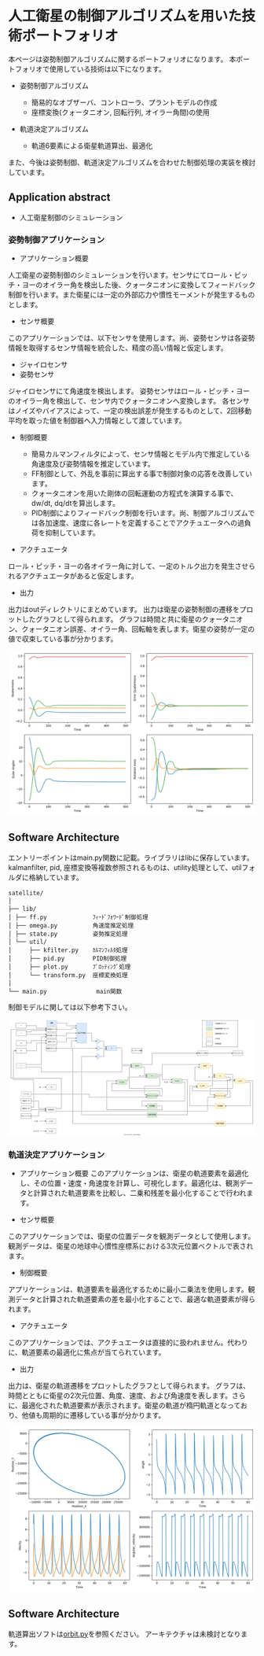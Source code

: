 # 人工衛星の制御アルゴリズムを用いた技術ポートフォリオ
本ページは姿勢制御アルゴリズムに関するポートフォリオになります。
本ポートフォリオで使用している技術は以下になります。

* 姿勢制御アルゴリズム
  * 簡易的なオブザーバ、コントローラ、プラントモデルの作成
  * 座標変換(クォータニオン, 回転行列, オイラー角間)の使用

* 軌道決定アルゴリズム
  * 軌道6要素による衛星軌道算出、最適化

また、今後は姿勢制御、軌道決定アルゴリズムを合わせた制御処理の実装を検討しています。

## Application abstract
* 人工衛星制御のシミュレーション

### 姿勢制御アプリケーション
* アプリケーション概要

人工衛星の姿勢制御のシミュレーションを行います。センサにてロール・ピッチ・ヨーのオイラー角を検出した後、クォータニオンに変換してフィードバック制御を行います。また衛星には一定の外部応力や慣性モーメントが発生するものとします。

* センサ概要

このアプリケーションでは、以下センサを使用します。尚、姿勢センサは各姿勢情報を取得するセンサ情報を統合した、精度の高い情報と仮定します。
  * ジャイロセンサ
  * 姿勢センサ

ジャイロセンサにて角速度を検出します。
姿勢センサはロール・ピッチ・ヨーのオイラー角を検出して、センサ内でクォータニオンへ変換します。
各センサはノイズやバイアスによって、一定の検出誤差が発生するものとして、2回移動平均を取った値を制御器へ入力情報として渡しています。

* 制御概要

  * 簡易カルマンフィルタによって、センサ情報とモデル内で推定している角速度及び姿勢情報を推定しています。
  * FF制御として、外乱を事前に算出する事で制御対象の応答を改善しています。
  * クォータニオンを用いた剛体の回転運動の方程式を演算する事で、dw/dt, dq/dtを算出します。
  * PID制御によりフィードバック制御を行います。尚、制御アルゴリズムでは各加速度、速度に各レートを定義することでアクチュエータへの過負荷を抑制しています。


* アクチュエータ

ロール・ピッチ・ヨーの各オイラー角に対して、一定のトルク出力を発生させられるアクチュエータがあると仮定します。

* 出力

出力はoutディレクトリにまとめています。
出力は衛星の姿勢制御の遷移をプロットしたグラフとして得られます。
グラフは時間と共に衛星のクォータニオン、クォータニオン誤差、オイラー角、回転軸を表します。衛星の姿勢が一定の値で収束している事が分かります。

![](out/combined_graph.png)


## Software Architecture

エントリーポイントはmain.py関数に記載。ライブラリはlibに保存しています。kalmanfilter, pid, 座標変換等複数参照されるものは、utility処理として、utilフォルダに格納しています。

`````
satellite/
│
├── lib/
│ ├── ff.py             ﾌｨｰﾄﾞﾌｫﾜｰﾄﾞ制御処理
│ ├── omega.py          角速度推定処理
│ ├── state.py          姿勢推定処理
│ └── util/
│     ├── kfilter.py    ｶﾙﾏﾝﾌｨﾙﾀ処理
│     ├── pid.py        PID制御処理
│     ├── plot.py       ﾌﾟﾛｯﾃｨﾝｸﾞ処理
│     └── transform.py  座標変換処理
│
└── main.py              main関数
`````

制御モデルに関しては以下参考下さい。

![](out/satellite.drawio.svg)


### 軌道決定アプリケーション
* アプリケーション概要
このアプリケーションは、衛星の軌道要素を最適化し、その位置・速度・角速度を計算し、可視化します。最適化は、観測データと計算された軌道要素を比較し、二乗和残差を最小化することで行われます。

* センサ概要

このアプリケーションでは、衛星の位置データを観測データとして使用します。観測データは、衛星の地球中心慣性座標系における3次元位置ベクトルで表されます。

* 制御概要

アプリケーションは、軌道要素を最適化するために最小二乗法を使用します。観測データと計算された軌道要素の差を最小化することで、最適な軌道要素が得られます。

* アクチュエータ

このアプリケーションでは、アクチュエータは直接的に扱われません。代わりに、軌道要素の最適化に焦点が当てられています。

* 出力

出力は、衛星の軌道遷移をプロットしたグラフとして得られます。
グラフは、時間とともに衛星の2次元位置、角度、速度、および角速度を表します。さらに、最適化された軌道要素が表示されます。衛星の軌道が楕円軌道となっており、他値も周期的に遷移している事が分かります。

![](orbit/combined_graph.png)

## Software Architecture

軌道算出ソフトは[orbit.py](orbit/orbit.py)を参照ください。
アーキテクチャは未検討となります。

